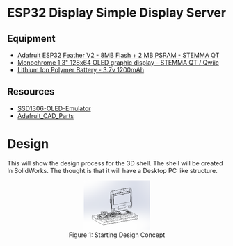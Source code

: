 # ESP32 Display Simple Display Server

## Equipment
- [Adafruit ESP32 Feather V2 - 8MB Flash + 2 MB PSRAM - STEMMA QT](https://www.adafruit.com/product/5400)
- [Monochrome 1.3" 128x64 OLED graphic display - STEMMA QT / Qwiic](https://www.adafruit.com/product/938)
- [Lithium Ion Polymer Battery - 3.7v 1200mAh](https://www.adafruit.com/product/258)

## Resources
- [SSD1306-OLED-Emulator](https://github.com/sam-peach/SSD1306-OLED-Emulator)
- [Adafruit_CAD_Parts](https://github.com/adafruit/Adafruit_CAD_Parts)

# Design
This will show the design process for the 3D shell. The shell will be created In SolidWorks. The thought is that it will have a Desktop PC like structure.
<div align="center">
    <img src="Images/Design Part 1.png" alt="drawing" width="30%"/>
    <div> Figure 1: Starting Design Concept </div>
</div>